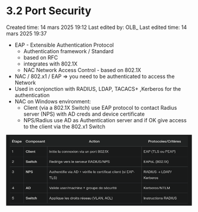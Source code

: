 # 3.2 Port Security

Created time: 14 mars 2025 19:12
Last edited by: OLB_
Last edited time: 14 mars 2025 19:37

- EAP - Extensible Authentication Protocol
    - Authentication framework / Standard
    - based on RFC
    - integrates with 802.1X
    - NAC Network Access Control - based on 802.1X
- NAC / 802.x1 / EAP ⇒ you need to be authenticated to access the Network
- Used in conjonction with RADIUS, LDAP, TACACS+ ,Kerberos for the authentication
- NAC on Windows environment:
    - Client (via a 802.1X Switch) use EAP protocol to contact Radius server (NPS) with AD creds and device certificate
    - NPS/Radius use AD as Authentication server and if OK give access to the client via the 802.x1 Switch

![image.png](image%2022.png)